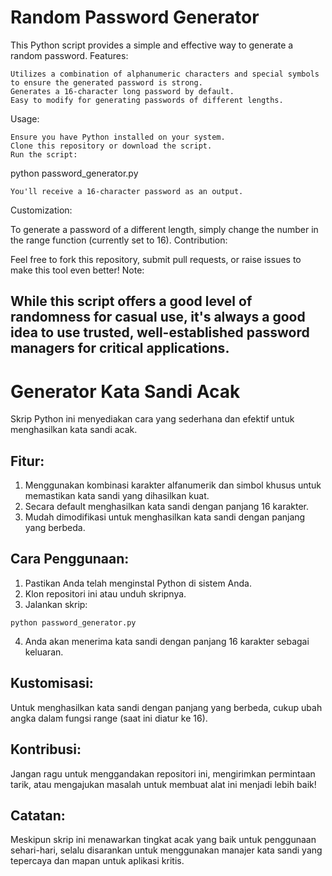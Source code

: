 # Random Password Generator

This Python script provides a simple and effective way to generate a random password.
Features:

    Utilizes a combination of alphanumeric characters and special symbols to ensure the generated password is strong.
    Generates a 16-character long password by default.
    Easy to modify for generating passwords of different lengths.

Usage:

    Ensure you have Python installed on your system.
    Clone this repository or download the script.
    Run the script:

python password_generator.py

    You'll receive a 16-character password as an output.

Customization:

To generate a password of a different length, simply change the number in the range function (currently set to 16).
Contribution:

Feel free to fork this repository, submit pull requests, or raise issues to make this tool even better!
Note:

While this script offers a good level of randomness for casual use, it's always a good idea to use trusted, well-established password managers for critical applications.
---
# Generator Kata Sandi Acak

Skrip Python ini menyediakan cara yang sederhana dan efektif untuk menghasilkan kata sandi acak.

## Fitur:
1. Menggunakan kombinasi karakter alfanumerik dan simbol khusus untuk memastikan kata sandi yang dihasilkan kuat.
2. Secara default menghasilkan kata sandi dengan panjang 16 karakter.
3. Mudah dimodifikasi untuk menghasilkan kata sandi dengan panjang yang berbeda.

## Cara Penggunaan:
1. Pastikan Anda telah menginstal Python di sistem Anda.
2. Klon repositori ini atau unduh skripnya.
3. Jalankan skrip:
```
python password_generator.py
```
4. Anda akan menerima kata sandi dengan panjang 16 karakter sebagai keluaran.

## Kustomisasi:
Untuk menghasilkan kata sandi dengan panjang yang berbeda, cukup ubah angka dalam fungsi range (saat ini diatur ke 16).

## Kontribusi:
Jangan ragu untuk menggandakan repositori ini, mengirimkan permintaan tarik, atau mengajukan masalah untuk membuat alat ini menjadi lebih baik!

## Catatan:
Meskipun skrip ini menawarkan tingkat acak yang baik untuk penggunaan sehari-hari, selalu disarankan untuk menggunakan manajer kata sandi yang tepercaya dan mapan untuk aplikasi kritis.
